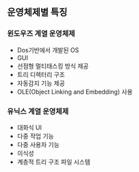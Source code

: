 ## 운영체제별 특징

### 윈도우즈 계열 운영체제
- Dos기반에서 개발된 OS
- GUI
- 선점형 멀티태스킹 방식 제공
- 트리 디렉터리 구조
- 자동감지 기능 제공
- OLE(Object Linking and Embedding) 사용

### 유닉스 계열 운영체제
- 대화식 UI
- 다중 작업 기능
- 다중 사용자 기능
- 이식성
- 계층적 트리 구조 파일 시스템